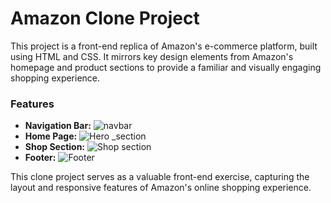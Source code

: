 # Amazon Clone Project
This project is a front-end replica of Amazon's e-commerce platform, built using HTML and CSS. It mirrors key design elements from Amazon's homepage and product sections to provide a familiar and visually engaging shopping experience.


### Features
- **Navigation Bar:**
![navbar](https://github.com/user-attachments/assets/e6b6fd83-3b4f-41ea-96d7-cd7be23ea14b)
- **Home Page:**
![Hero _section](https://github.com/user-attachments/assets/d5b4e226-31b4-4c77-83f5-18ea2f40d5ea)
- **Shop Section:**
![Shop section](https://github.com/user-attachments/assets/3b82d155-278f-4f1c-b9ef-d705142d2296)
- **Footer:**
![Footer](https://github.com/user-attachments/assets/b7475b7c-f467-4ed3-84d9-2b2c23c5bffd)


This clone project serves as a valuable front-end exercise, capturing the layout and responsive features of Amazon's online shopping experience.
